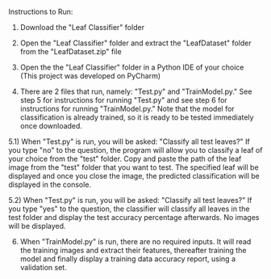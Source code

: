 Instructions to Run:
1)   Download the "Leaf Classifier" folder

2)   Open the "Leaf Classifier" folder and extract the "LeafDataset" folder from the "LeafDataset.zip" file

3)   Open the the "Leaf Classifier" folder in a Python IDE of your choice (This project was developed on PyCharm)

4)   There are 2 files that run, namely: "Test.py" and "TrainModel.py." See step 5 for instructions for running "Test.py" and see step 6 for instructions 
     for running "TrainModel.py." Note that the model for classification is already trained, so it is ready to be tested immediately once downloaded.

5.1) When "Test.py" is run, you will be asked: "Classify all test leaves?" If you type "no" to the question, the program will allow you to classify 
     a leaf of your choice from the "test" folder. Copy and paste the path of the leaf image from the "test" folder that you want to test. The specified leaf will be          displayed and once you close the image, the predicted classification will be displayed in the console.

5.2) When "Test.py" is run, you will be asked: "Classify all test leaves?" If you type "yes" to the question, the classifier will classify all leaves in the test folder      and display the test accuracy percentage afterwards. No images will be displayed.

6)   When "TrainModel.py" is run, there are no required inputs. It will read the training images and extract their features, thereafter training the model
     and finally display a training data accuracy report, using a validation set.
